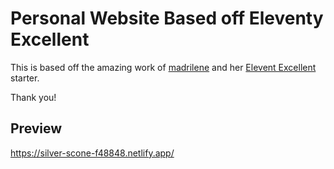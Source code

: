 # Personal Website Based off Eleventy Excellent

This is based off the amazing work of [madrilene](https://github.com/madrilene) and her [Elevent Excellent](https://github.com/madrilene/eleventy-excellent) starter.

Thank you!
## Preview

https://silver-scone-f48848.netlify.app/
